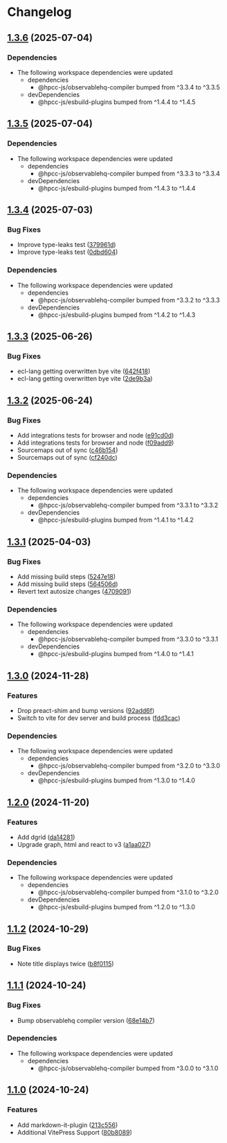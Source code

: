 # Changelog

## [1.3.6](https://github.com/hpcc-systems/Visualization/compare/markdown-it-plugins-v1.3.5...markdown-it-plugins-v1.3.6) (2025-07-04)


### Dependencies

* The following workspace dependencies were updated
  * dependencies
    * @hpcc-js/observablehq-compiler bumped from ^3.3.4 to ^3.3.5
  * devDependencies
    * @hpcc-js/esbuild-plugins bumped from ^1.4.4 to ^1.4.5

## [1.3.5](https://github.com/hpcc-systems/Visualization/compare/markdown-it-plugins-v1.3.4...markdown-it-plugins-v1.3.5) (2025-07-04)


### Dependencies

* The following workspace dependencies were updated
  * dependencies
    * @hpcc-js/observablehq-compiler bumped from ^3.3.3 to ^3.3.4
  * devDependencies
    * @hpcc-js/esbuild-plugins bumped from ^1.4.3 to ^1.4.4

## [1.3.4](https://github.com/hpcc-systems/Visualization/compare/markdown-it-plugins-v1.3.3...markdown-it-plugins-v1.3.4) (2025-07-03)


### Bug Fixes

* Improve type-leaks test ([379961d](https://github.com/hpcc-systems/Visualization/commit/379961dedff41a4546003da34936380664acfc84))
* Improve type-leaks test ([0dbd604](https://github.com/hpcc-systems/Visualization/commit/0dbd604b181056fe93af069377a8ceb0c1391543))


### Dependencies

* The following workspace dependencies were updated
  * dependencies
    * @hpcc-js/observablehq-compiler bumped from ^3.3.2 to ^3.3.3
  * devDependencies
    * @hpcc-js/esbuild-plugins bumped from ^1.4.2 to ^1.4.3

## [1.3.3](https://github.com/hpcc-systems/Visualization/compare/markdown-it-plugins-v1.3.2...markdown-it-plugins-v1.3.3) (2025-06-26)


### Bug Fixes

* ecl-lang getting overwritten bye vite ([642f418](https://github.com/hpcc-systems/Visualization/commit/642f4183ceab31ec2ba892e30b65f93c51de649e))
* ecl-lang getting overwritten bye vite ([2de9b3a](https://github.com/hpcc-systems/Visualization/commit/2de9b3a97638d6075485b4881e834bc7d7440f57))

## [1.3.2](https://github.com/hpcc-systems/Visualization/compare/markdown-it-plugins-v1.3.1...markdown-it-plugins-v1.3.2) (2025-06-24)


### Bug Fixes

* Add integrations tests for browser and node ([e91cd0d](https://github.com/hpcc-systems/Visualization/commit/e91cd0d2dc324dc7b18c92d1b1593a69ccd5500b))
* Add integrations tests for browser and node ([f09add9](https://github.com/hpcc-systems/Visualization/commit/f09add9af78fed56ba2aa1382574ded0750ea4ba))
* Sourcemaps out of sync ([c46b154](https://github.com/hpcc-systems/Visualization/commit/c46b1546855ee4a45bc299203dea430e84912d40))
* Sourcemaps out of sync ([cf240dc](https://github.com/hpcc-systems/Visualization/commit/cf240dc9c56be036877598635af411bccf1938b9))


### Dependencies

* The following workspace dependencies were updated
  * dependencies
    * @hpcc-js/observablehq-compiler bumped from ^3.3.1 to ^3.3.2
  * devDependencies
    * @hpcc-js/esbuild-plugins bumped from ^1.4.1 to ^1.4.2

## [1.3.1](https://github.com/hpcc-systems/Visualization/compare/markdown-it-plugins-v1.3.0...markdown-it-plugins-v1.3.1) (2025-04-03)


### Bug Fixes

* Add missing build steps ([5247e18](https://github.com/hpcc-systems/Visualization/commit/5247e18efa7ac44d95f10f1a3ee251d1c01b8564))
* Add missing build steps ([564506d](https://github.com/hpcc-systems/Visualization/commit/564506d94d4538b8bf57d4e27919efff6ea357a4))
* Revert text autosize changes ([4709091](https://github.com/hpcc-systems/Visualization/commit/47090910e3957381fadbe069a3087314643841b3))


### Dependencies

* The following workspace dependencies were updated
  * dependencies
    * @hpcc-js/observablehq-compiler bumped from ^3.3.0 to ^3.3.1
  * devDependencies
    * @hpcc-js/esbuild-plugins bumped from ^1.4.0 to ^1.4.1

## [1.3.0](https://github.com/hpcc-systems/Visualization/compare/markdown-it-plugins-v1.2.0...markdown-it-plugins-v1.3.0) (2024-11-28)


### Features

* Drop preact-shim and bump versions ([92add6f](https://github.com/hpcc-systems/Visualization/commit/92add6fffd2bbc932c134a30651577722697e14b))
* Switch to vite for dev server and build process ([fdd3cac](https://github.com/hpcc-systems/Visualization/commit/fdd3cacd13aed0b2527b9d32c37a1ac7d74c6f66))


### Dependencies

* The following workspace dependencies were updated
  * dependencies
    * @hpcc-js/observablehq-compiler bumped from ^3.2.0 to ^3.3.0
  * devDependencies
    * @hpcc-js/esbuild-plugins bumped from ^1.3.0 to ^1.4.0

## [1.2.0](https://github.com/hpcc-systems/Visualization/compare/markdown-it-plugins-v1.1.2...markdown-it-plugins-v1.2.0) (2024-11-20)


### Features

* Add dgrid ([da14281](https://github.com/hpcc-systems/Visualization/commit/da14281ee8c91d6440734f6cf3cb1bfb6118a415))
* Upgrade graph, html and react to v3 ([a1aa027](https://github.com/hpcc-systems/Visualization/commit/a1aa02785ed97c4ee18b3a83ab341f0423956b7c))


### Dependencies

* The following workspace dependencies were updated
  * dependencies
    * @hpcc-js/observablehq-compiler bumped from ^3.1.0 to ^3.2.0
  * devDependencies
    * @hpcc-js/esbuild-plugins bumped from ^1.2.0 to ^1.3.0

## [1.1.2](https://github.com/hpcc-systems/Visualization/compare/markdown-it-plugins-v1.1.1...markdown-it-plugins-v1.1.2) (2024-10-29)


### Bug Fixes

* Note title displays twice ([b8f0115](https://github.com/hpcc-systems/Visualization/commit/b8f011594b054c020aef6e0edfdb929085496e33))

## [1.1.1](https://github.com/hpcc-systems/Visualization/compare/markdown-it-plugins-v1.1.0...markdown-it-plugins-v1.1.1) (2024-10-24)


### Bug Fixes

* Bump observablehq compiler version ([68e14b7](https://github.com/hpcc-systems/Visualization/commit/68e14b7f5a4514c69ec623bdcacad275c9c87f59))


### Dependencies

* The following workspace dependencies were updated
  * dependencies
    * @hpcc-js/observablehq-compiler bumped from ^3.0.0 to ^3.1.0

## [1.1.0](https://github.com/hpcc-systems/Visualization/compare/markdown-it-plugins-v1.0.0...markdown-it-plugins-v1.1.0) (2024-10-24)


### Features

* Add markdown-it-plugin ([213c556](https://github.com/hpcc-systems/Visualization/commit/213c556659b25e95ce4041a55379451b1fbf1328))
* Additional VitePress Support ([80b8089](https://github.com/hpcc-systems/Visualization/commit/80b8089e96f1841c52f05e10c6a1c880b739a521))
